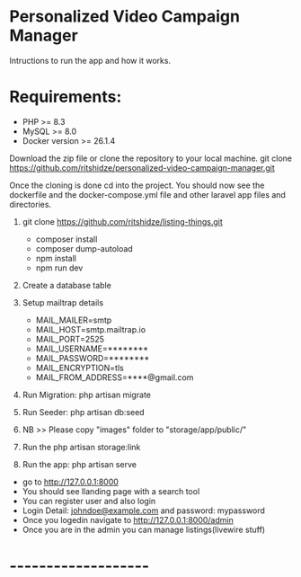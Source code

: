 # Personalized Video Campaign Manager

Intructions to run the app and how it works.
 
# Requirements:
- PHP >=  8.3 
- MySQL >= 8.0
- Docker version >= 26.1.4

Download the zip file or clone the repository to your local machine.
 git clone https://github.com/ritshidze/personalized-video-campaign-manager.git
 
Once the cloning is done cd into the project. You should now see the dockerfile and the docker-compose.yml file and other laravel app files and directories.

1. git clone https://github.com/ritshidze/listing-things.git

   - composer install
   - composer dump-autoload
   - npm install
   - npm run dev

2. Create a database table 
3. Setup mailtrap details

    - MAIL_MAILER=smtp
    - MAIL_HOST=smtp.mailtrap.io
    - MAIL_PORT=2525
    - MAIL_USERNAME=********
    - MAIL_PASSWORD=********
    - MAIL_ENCRYPTION=tls
    - MAIL_FROM_ADDRESS=****@gmail.com

4. Run Migration: php artisan migrate 
5. Run Seeder: php artisan db:seed
6. NB >> Please copy "images" folder to "storage/app/public/"
7. Run the php artisan storage:link
8. Run the app: php artisan serve

  - go to http://127.0.0.1:8000
  - You should see llanding page with a search tool
  - You can register user and also login
  - Login Detail: johndoe@example.com and password: mypassword
  - Once you logedin navigate to http://127.0.0.1:8000/admin
  - Once you are in the admin you can manage listings(livewire stuff)

# -------------------
